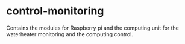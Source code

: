 # control-monitoring
Contains the modules for Raspberry pi and the computing unit for the waterheater monitoring and the computing control.
